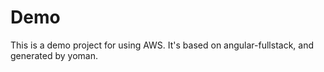 # Demo
This is a demo project for using AWS. It's based on angular-fullstack, and generated by yoman.

